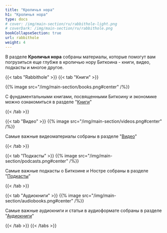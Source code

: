```yaml
---
title: "Кроличья нора"
h1: "Кроличья нора"
type: docs
# cover: /img/main-section/ru/rabbithole-light.png
# coverDark: /img/main-section/ru/rabbithole.png
bookCollapseSection: true
url: rabbithole
weight: 4
---
```


В разделе __Кроличья нора__ собраны материалы, которые помогут вам погрузиться еще глубже в кроличью нору Биткоина - книги, видео, подкасты и многое другое. 

{{< tabs "Rabbithole" >}}
{{< tab "Книги" >}}

{{% image src="/img/main-section/books.png#center" /%}}

С фундаментальными книгами, посвященными Биткоину и экономике можно ознакомиться в разделе "[Книги](/books)"

{{< /tab >}}

{{< tab "Видео" >}}
{{% image src="/img/main-section/videos.png#center" /%}}

Самые важные видеоматериалы собраны в разделе "[Видео](/videos/)"

{{< /tab >}}

{{< tab "Подкасты" >}}
{{% image src="/img/main-section/podcasts.png#center" /%}}

Самые важные подкасты о Биткоине и Ностре собраны в разделе "[Подкасты](/pods/)"

{{< /tab >}}

{{< tab "Аудиокниги" >}}
{{% image src="/img/main-section/audiobooks.png#center" /%}}

Самые важные аудиокниги и статьи в аудиоформате собраны в разделе "[Аудиокниги]()"

{{< /tab >}}
{{< /tabs >}}
